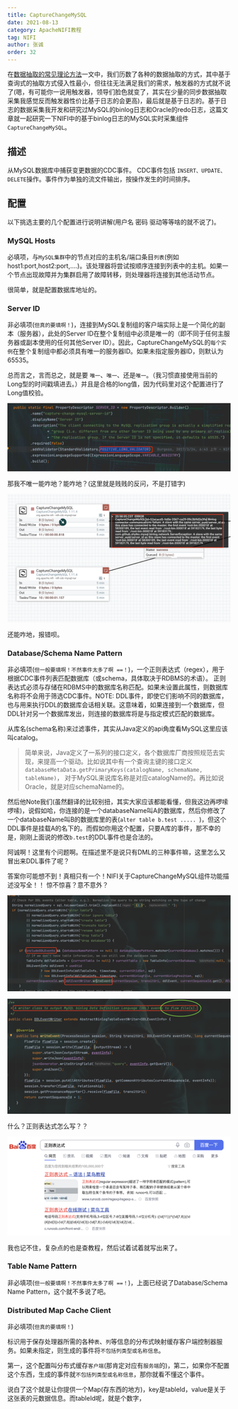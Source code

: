 ```yaml
---
title: CaptureChangeMySQL
date: 2021-08-13
category: ApacheNIFI教程
tag: NIFI
author: 张诚
order: 32
---
```


在[数据抽取的常见理论方法](./004-数据抽取的常见方法.md)一文中，我们历数了各种的数据抽取的方式，其中基于查询式的抽取方式侵入性最小，但往往无法满足我们的需求，触发器的方式就不说了(嗯，有可能你一说用触发器，领导们脸色就变了，其实在少量的同步数据抽取采集我感觉反而触发器性价比基于日志的会更高)，最后就是基于日志的。基于日志的数据采集我开发和研究过MySQL的binlog日志和Oracle的redo日志，这篇文章就一起研究一下NIFI中的基于binlog日志的MySQL实时采集组件`CaptureChangeMySQL`。

## 描述

从MySQL数据库中捕获变更数据的CDC事件。 CDC事件包括 `INSERT、UPDATE、DELETE`操作。事件作为单独的流文件输出，按操作发生的时间排序。

## 配置

以下挑选主要的几个配置进行说明讲解(用户名 密码 驱动等等啥的就不说了)。

### MySQL Hosts

必填项，与`MySQL集群`中的节点对应的主机名/端口条目`列表`(例如host1:port,host2:port,....)。该处理器将尝试按顺序连接到列表中的主机。如果一个节点出现故障并为集群启用了故障转移，则处理器将连接到其他活动节点。

很简单，就是配置数据库地址的。

### Server ID

非必填项(`但真的要填啊！`)，连接到MySQL复制组的客户端实际上是一个简化的副本（服务器），此处的Server ID在整个复制组中必须是唯一的（即不同于任何主服务器或副本使用的任何其他Server ID）。因此，CaptureChangeMySQL的`每个实例`在整个复制组中都必须具有唯一的服务器ID。如果未指定服务器ID，则默认为65535。

总而言之，言而总之，就是要 `唯一`、`唯一`、还是`唯一`。（我习惯直接使用当前的Long型的时间戳填进去。）并且是合格的long值，因为代码里对这个配置进行了Long值校验。

![](./img/032/1.png)

那我不唯一能咋地？能咋地？(这里就是贱贱的反问，不是打错字)

![](./img/032/2.png)

还能咋地，报错呗。

### Database/Schema Name Pattern

非必填项(`但一般要填啊！不然事件太多了啊 ==！`)，一个正则表达式（regex），用于根据CDC事件列表匹配数据库（或schema，具体取决于RDBMS的术语）。 正则表达式必须与存储在RDBMS中的数据库名称匹配。如果未设置此属性，则数据库名称将不会用于筛选CDC事件。NOTE: DDL事件，即使它们影响不同的数据库，也与用来执行DDL的数据库会话相关联。这意味着，如果连接到一个数据库，但DDL针对另一个数据库发出，则连接的数据库将是与指定模式匹配的数据库。

从库名(schema名称)来过滤事件，其实从Java定义的api角度看MySQL这里应该叫catalog。

>简单来说，Java定义了一系列的接口定义，各个数据库厂商按照规范去实现，来提高一个驱动。比如说其中有一个查询主键的接口定义`databaseMetaData.getPrimaryKeys(catalogName, schemaName, tableName)`， 对于MySQL来说库名称是对应catalogName的。再比如说Oracle，就是对应schemaName的。

然后他Note我们(虽然翻译的比较别扭，其实大家应该都能看懂，但我这边再啰嗦啰嗦)，说假如哈，你连接的是一个databaseName叫A的数据库，然后你修改了一个databaseName叫B的数据库里的表(`alter table b.test ..... `)，但这个DDL事件是挂载A的名下的。而假如你用这个配置，只要A库的事件，那不幸的是，刚刚上面说的修改`b.test`的DDL事件也是合法的。

阿诚啊！这里有个问题啊。在描述里不是说只有DML的三种事件嘛，这里怎么又冒出来DDL事件了呢？

答案你可能想不到！真相只有一个！NIFI关于CaptureChangeMySQL组件功能描述没写全！！ 惊不惊喜？意不意外？

![](./img/032/3.png)

![](./img/032/4.png)

什么？正则表达式怎么写？？

![](./img/032/5.png)

我也记不住，复杂点的也是查教程，然后试着试着就写出来了。

### Table Name Pattern

非必填项(`但一般要填啊！不然事件太多了啊 ==！`)，上面已经说了Database/Schema Name Pattern，这个就不多说了吧。

### Distributed Map Cache Client

非必填项(`但真的要填啊！`)

标识用于保存处理器所需的各种`表`、`列`等信息的分布式映射缓存客户端控制器服务。如果未指定，则生成的事件将`不包括列类型或名称信息`。

第一，这个配置叫分布式缓存`客户端`(那肯定对应有`服务端`的)，第二，如果你不配置这个东西，生成的事件就`不包括列类型或名称信息`，那你就看不懂这个事件。

说白了这个就是让你提供一个Map(存东西的地方)，key是tableId，value是关于这张表的元数据信息。而tableId呢，就是个数字，


